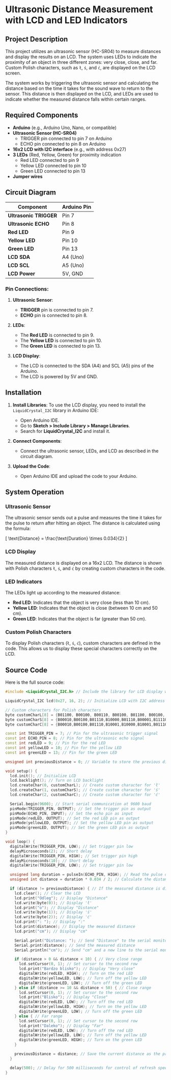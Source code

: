 # Ultrasonic Distance Measurement with LCD and LED Indicators

## Project Description

This project utilizes an ultrasonic sensor (HC-SR04) to measure distances and display the results on an LCD. The system uses LEDs to indicate the proximity of an object in three different zones: very close, close, and far. Custom Polish characters, such as `ł`, `ś`, and `ć`, are displayed on the LCD screen. 

The system works by triggering the ultrasonic sensor and calculating the distance based on the time it takes for the sound wave to return to the sensor. This distance is then displayed on the LCD, and LEDs are used to indicate whether the measured distance falls within certain ranges.

## Required Components

- **Arduino** (e.g., Arduino Uno, Nano, or compatible)
- **Ultrasonic Sensor (HC-SR04)**
  - TRIGGER pin connected to pin 7 on Arduino
  - ECHO pin connected to pin 8 on Arduino
- **16x2 LCD with I2C interface** (e.g., with address 0x27)
- **3 LEDs** (Red, Yellow, Green) for proximity indication
  - Red LED connected to pin 9
  - Yellow LED connected to pin 10
  - Green LED connected to pin 13
- **Jumper wires**

## Circuit Diagram

| Component            | Arduino Pin |
|----------------------|-------------|
| **Ultrasonic TRIGGER**| Pin 7       |
| **Ultrasonic ECHO**   | Pin 8       |
| **Red LED**           | Pin 9       |
| **Yellow LED**        | Pin 10      |
| **Green LED**         | Pin 13      |
| **LCD SDA**           | A4 (Uno)    |
| **LCD SCL**           | A5 (Uno)    |
| **LCD Power**         | 5V, GND     |

### Pin Connections:

1. **Ultrasonic Sensor**:
   - **TRIGGER** pin is connected to pin 7.
   - **ECHO** pin is connected to pin 8.

2. **LEDs**:
   - The **Red LED** is connected to pin 9.
   - The **Yellow LED** is connected to pin 10.
   - The **Green LED** is connected to pin 13.

3. **LCD Display**:
   - The LCD is connected to the SDA (A4) and SCL (A5) pins of the Arduino.
   - The LCD is powered by 5V and GND.

## Installation

1. **Install Libraries**:
   To use the LCD display, you need to install the `LiquidCrystal_I2C` library in Arduino IDE:

   - Open Arduino IDE.
   - Go to **Sketch > Include Library > Manage Libraries**.
   - Search for **LiquidCrystal_I2C** and install it.

2. **Connect Components**:
   - Connect the ultrasonic sensor, LEDs, and LCD as described in the circuit diagram.

3. **Upload the Code**:
   - Open Arduino IDE and upload the code to your Arduino.

## System Operation

### Ultrasonic Sensor

The ultrasonic sensor sends out a pulse and measures the time it takes for the pulse to return after hitting an object. The distance is calculated using the formula:

\[
\text{Distance} = \frac{\text{Duration} \times 0.034}{2}
\]

### LCD Display

The measured distance is displayed on a 16x2 LCD. The distance is shown with Polish characters `ł`, `ś`, and `ć` by creating custom characters in the code.

### LED Indicators

The LEDs light up according to the measured distance:
- **Red LED**: Indicates that the object is very close (less than 10 cm).
- **Yellow LED**: Indicates that the object is close (between 10 cm and 50 cm).
- **Green LED**: Indicates that the object is far (greater than 50 cm).

### Custom Polish Characters

To display Polish characters (`ł`, `ś`, `ć`), custom characters are defined in the code. This allows us to display these special characters correctly on the LCD.

## Source Code

Here is the full source code:

```cpp
#include <LiquidCrystal_I2C.h> // Include the library for LCD display with I2C interface

LiquidCrystal_I2C lcd(0x27, 16, 2); // Initialize LCD with I2C address 0x27 and size 16x2

// Custom characters for Polish characters
byte customCharL[8] = {B01100, B00100, B00110, B00100, B01100, B00100, B01110, B00000}; // Custom character for 'ł'
byte customCharS[8] = {B00010,B00100,B01110,B10000,B01110,B00001,B11110,B00000}; // Custom character for 'ś'
byte customCharC[8] = {B00010,B00100,B01110,B10001,B10000,B10001,B01110,B00000}; // Custom character for 'ć'

const int TRIGGER_PIN = 7; // Pin for the ultrasonic trigger signal
const int ECHO_PIN = 8; // Pin for the ultrasonic echo signal
const int redLED = 9; // Pin for the red LED
const int yellowLED = 10; // Pin for the yellow LED
const int greenLED = 13; // Pin for the green LED

unsigned int previousDistance = 0; // Variable to store the previous distance measurement

void setup() {
  lcd.init(); // Initialize LCD
  lcd.backlight(); // Turn on LCD backlight
  lcd.createChar(0, customCharL); // Create custom character for 'ł'
  lcd.createChar(1, customCharS); // Create custom character for 'ś'
  lcd.createChar(2, customCharC); // Create custom character for 'ć'

  Serial.begin(9600); // Start serial communication at 9600 baud
  pinMode(TRIGGER_PIN, OUTPUT); // Set the trigger pin as output
  pinMode(ECHO_PIN, INPUT); // Set the echo pin as input
  pinMode(redLED, OUTPUT); // Set the red LED pin as output
  pinMode(yellowLED, OUTPUT); // Set the yellow LED pin as output
  pinMode(greenLED, OUTPUT); // Set the green LED pin as output
}

void loop() {
  digitalWrite(TRIGGER_PIN, LOW); // Set trigger pin low
  delayMicroseconds(2); // Short delay
  digitalWrite(TRIGGER_PIN, HIGH); // Set trigger pin high
  delayMicroseconds(10); // Short delay
  digitalWrite(TRIGGER_PIN, LOW); // Set trigger pin low

  unsigned long duration = pulseIn(ECHO_PIN, HIGH); // Read the pulse duration from the echo pin
  unsigned int distance = duration * 0.034 / 2; // Calculate the distance in centimeters

  if (distance != previousDistance) { // If the measured distance is different from the previous one
    lcd.clear(); // Clear the LCD
    lcd.print("Odleg"); // Display "Distance"
    lcd.write(byte(0)); // Display 'ł'
    lcd.print("o"); // Display "Distance"
    lcd.write(byte(1)); // Display 'ś'
    lcd.write(byte(2)); // Display 'ć'
    lcd.print(": "); // Display ":"
    lcd.print(distance); // Display the measured distance
    lcd.print("cm"); // Display "cm"

    Serial.print("Distance: "); // Send "Distance" to the serial monitor
    Serial.print(distance); // Send the measured distance
    Serial.println("cm"); // Send "cm" and a new line to the serial monitor

    if (distance > 0 && distance < 10) { // Very close range
      lcd.setCursor(0, 1); // Set cursor to the second row
      lcd.print("Bardzo blisko"); // Display "Very close"
      digitalWrite(redLED, HIGH); // Turn on the red LED
      digitalWrite(yellowLED, LOW); // Turn off the yellow LED
      digitalWrite(greenLED, LOW); // Turn off the green LED
    } else if (distance >= 10 && distance < 50) { // Close range
      lcd.setCursor(0, 1); // Set cursor to the second row
      lcd.print("Blisko"); // Display "Close"
      digitalWrite(redLED, LOW); // Turn off the red LED
      digitalWrite(yellowLED, HIGH); // Turn on the yellow LED
      digitalWrite(greenLED, LOW); // Turn off the green LED
    } else { // Far range
      lcd.setCursor(0, 1); // Set cursor to the second row
      lcd.print("Daleko"); // Display "Far"
      digitalWrite(redLED, LOW); // Turn off the red LED
      digitalWrite(yellowLED, LOW); // Turn off the yellow LED
      digitalWrite(greenLED, HIGH); // Turn on the green LED
    }

    previousDistance = distance; // Save the current distance as the previous distance
  }

  delay(500); // Delay for 500 milliseconds for control of refresh speed
}
